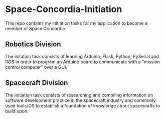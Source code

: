 # Space-Concordia-Initiation
This repo contains my initiation tasks for my application to become a member of Space Concordia

## Robotics Division

The initation task consists of learning Arduino, Flask, Python, PySerial and ROS in order to program an Arduino board to communicate with a "mission control computer" over a GUI.

## Spacecraft Division

The initiation task consists of researching and compiling information on software development practice in the spacecraft industry and commonly used tools/OS to establish a foundation of knowledge about spacecrafts to build upon.
